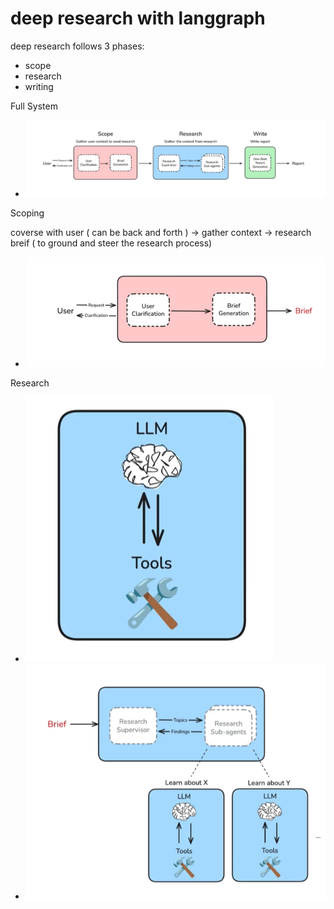 # deep research with langgraph

deep research follows 3 phases:

- scope
- research
- writing

Full System

- ![alt text](images/image-1.png)

Scoping

coverse with user ( can be back and forth ) -> gather context -> research breif ( to ground and steer the research process)

- ![alt text](images/image-2.png)

Research

- ![alt text](images/image-3.png)
- ![alt text](images/image-4.png)
